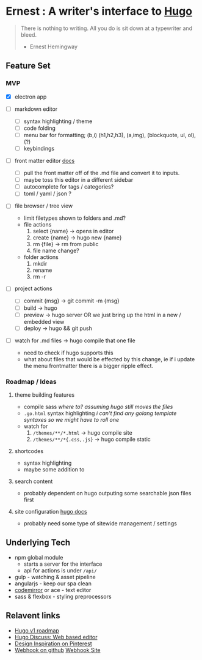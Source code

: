 # Ernest : A writer's interface to [Hugo](https://github.com/spf13/hugo/)
> There is nothing to writing. All you do is sit down at a typewriter and bleed.
> - Ernest Hemingway

## Feature Set
### MVP
* [x] electron app

* [ ] markdown editor
    * [ ] syntax highlighting / theme
    * [ ] code folding
    * [ ] menu bar for formatting; (b,i) (h1,h2,h3), (a,img), (blockquote, ul, ol), (?)
    * [ ] keybindings

* [ ] front matter editor [docs](https://gohugo.io/content/front-matter/)
    * [ ] pull the front matter off of the .md file and
      convert it to inputs.
    * [ ] maybe toss this editor in a different sidebar
    * [ ] autocomplete for tags / categories?
    * [ ] toml / yaml / json ?

* [ ] file browser / tree view
    * limit filetypes shown to folders and .md?
    * file actions
        1. select {name} -> opens in editor
        1. create {name} -> hugo new {name}
        1. rm {file}     -> rm from public
        1. file name change?
    * folder actions
        1. mkdir
        1. rename
        1. rm -r

* [ ] project actions
    * [ ] commit {msg} -> git commit -m {msg}
    * [ ] build        -> hugo
    * [ ] preview      -> hugo server OR we just bring up the html in a new / embedded view
    * [ ] deploy       -> hugo && git push

* [ ] watch for .md files -> hugo compile that one file
    * need to check if hugo supports this
    * what about files that would be effected by this change, ie if i update the menu frontmatter there is a
      bigger ripple effect.


### Roadmap / Ideas
1. theme building features
    * compile sass _where to? assuming hugo still moves the files_
    * `.go.html` syntax highlighting _i can't find any golang template syntaxes so we might have to roll one_
    * watch for
        1. `/themes/**/*.html`      -> hugo compile site
        1. `/themes/**/*{.css,.js}` -> hugo compile static

1. shortcodes
    * syntax highlighting
    * maybe some addition to

1. search content
    * probably dependent on hugo outputing some searchable json files first

1. site configuration [hugo docs](https://gohugo.io/overview/configuration/)
    * probably need some type of sitewide management / settings


## Underlying Tech
* npm global module
    * starts a server for the interface
    * api for actions is under `/api/`
* gulp - watching & asset pipeline
* angularjs - keep our spa clean
* [codemirror](https://codemirror.net/) or ace - text editor
* sass & flexbox - styling preprocessors


## Relavent links
* [Hugo v1 roadmap](https://discuss.gohugo.io/t/roadmap-to-hugo-v1-0/2278/3)
* [Hugo Discuss: Web based editor](https://discuss.gohugo.io/t/web-based-editor/155/59)
* [Design Inspiration on Pinterest](https://www.pinterest.com/adamwknox/web-markdown-editor-ui/)
* [Webhook on github](https://github.com/webhook) [Webhook Site](http://www.webhook.com/)